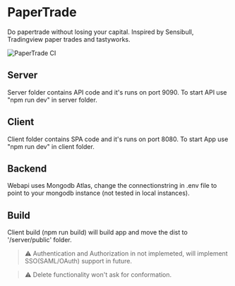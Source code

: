 # PaperTrade
Do papertrade without losing your capital. Inspired by Sensibull, Tradingview paper trades and tastyworks.

![PaperTrade CI](https://github.com/anandav/PaperTrade/actions/workflows/master_nse-papertrade-app.yml/badge.svg)
<!-- 
[![Papertrade](https://github.com/anandav/PaperTrade/actions/workflows/master_nse-papertrade-app.yml/badge.svg)](https://github.com/anandav/PaperTrade/actions/workflows/master_nse-papertrade-app.yml) -->

## Server
Server folder contains API code and it's runs on port 9090. To start API use "npm run dev" in server folder.

## Client 
Client folder contains SPA code and it's runs on port 8080. To start App use "npm run dev" in client folder.

## Backend 
Webapi uses Mongodb Atlas, change the connectionstring in .env file to point to your mongodb instance (not tested in local instances).
 
 ## Build 
 Client build (npm run build) will build app and move the dist to '/server/public' folder.

> :warning: Authentication and Authorization in not implemeted, will implement SSO(SAML/OAuth) support in future.

> :warning: Delete functionality won't ask for conformation.

 

